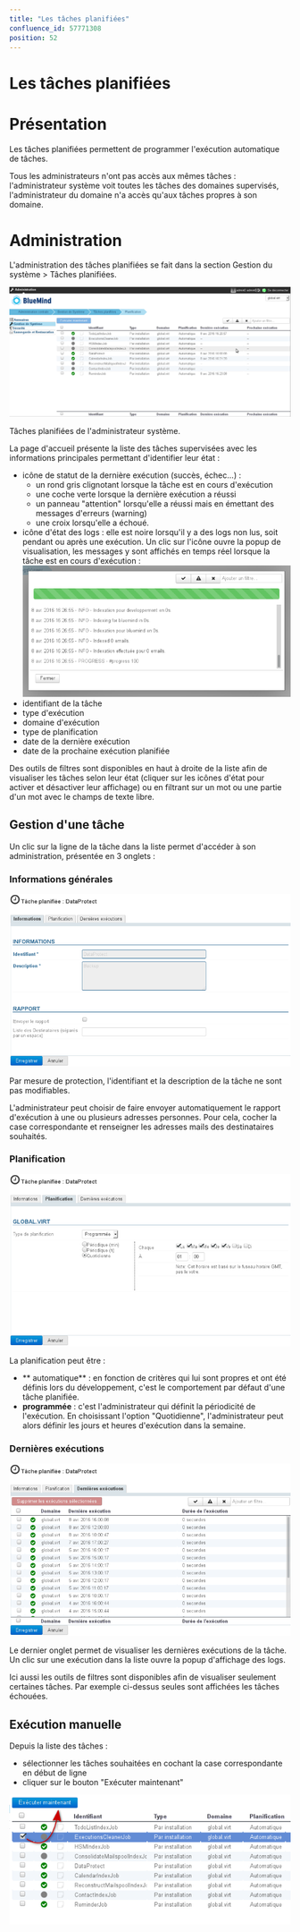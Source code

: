 ```yaml
---
title: "Les tâches planifiées"
confluence_id: 57771308
position: 52
---
```

# Les tâches planifiées


# Présentation

Les tâches planifiées permettent de programmer l'exécution automatique de tâches.

Tous les administrateurs n'ont pas accès aux mêmes tâches : l'administrateur système voit toutes les tâches des domaines supervisés, l'administrateur du domaine n'a accès qu'aux tâches propres à son domaine.


# Administration

L'administration des tâches planifiées se fait dans la section Gestion du système > Tâches planifiées.


![](../../attachments/57771308/57771314.png)


Tâches planifiées de l'administrateur système.


La page d'accueil présente la liste des tâches supervisées avec les informations principales permettant d'identifier leur état :

- icône de statut de la dernière exécution (succès, échec...) :
  - un rond gris clignotant lorsque la tâche est en cours d'exécution
  - une coche verte lorsque la dernière exécution a réussi
  - un panneau "attention" lorsqu'elle a réussi mais en émettant des messages d'erreurs (warning)
  - une croix lorsqu'elle a échoué.
- icône d'état des logs : elle est noire lorsqu'il y a des logs non lus, soit pendant ou après une exécution. Un clic sur l'icône ouvre la popup de visualisation, les messages y sont affichés en temps réel lorsque la tâche est en cours d'exécution :![](../../attachments/57771308/57771313.png)
- identifiant de la tâche
- type d'exécution
- domaine d'exécution
- type de planification
- date de la dernière exécution
- date de la prochaine exécution planifiée


Des outils de filtres sont disponibles en haut à droite de la liste afin de visualiser les tâches selon leur état (cliquer sur les icônes d'état pour activer et désactiver leur affichage) ou en filtrant sur un mot ou une partie d'un mot avec le champs de texte libre.

## Gestion d'une tâche

Un clic sur la ligne de la tâche dans la liste permet d'accéder à son administration, présentée en 3 onglets :

### Informations générales

![](../../attachments/57771308/57771312.png)

Par mesure de protection, l'identifiant et la description de la tâche ne sont pas modifiables.

L'administrateur peut choisir de faire envoyer automatiquement le rapport d'exécution à une ou plusieurs adresses personnes.
Pour cela, cocher la case correspondante et renseigner les adresses mails des destinataires souhaités.

### Planification

![](../../attachments/57771308/57771311.png)

La planification peut être :

- ** automatique** : en fonction de critères qui lui sont propres et ont été définis lors du développement, c'est le comportement par défaut d'une tâche planifiée.
- **programmée** : c'est l'administrateur qui définit la périodicité de l'exécution. En choisissant l'option "Quotidienne", l'administrateur peut alors définir les jours et heures d'exécution dans la semaine.


### Dernières exécutions

![](../../attachments/57771308/57771310.png)

Le dernier onglet permet de visualiser les dernières exécutions de la tâche. Un clic sur une exécution dans la liste ouvre la popup d'affichage des logs.

Ici aussi les outils de filtres sont disponibles afin de visualiser seulement certaines tâches. Par exemple ci-dessus seules sont affichées les tâches échouées.

## Exécution manuelle

Depuis la liste des tâches :

- sélectionner les tâches souhaitées en cochant la case correspondante en début de ligne
- cliquer sur le bouton "Exécuter maintenant"


![](../../attachments/57771308/57771309.png)


